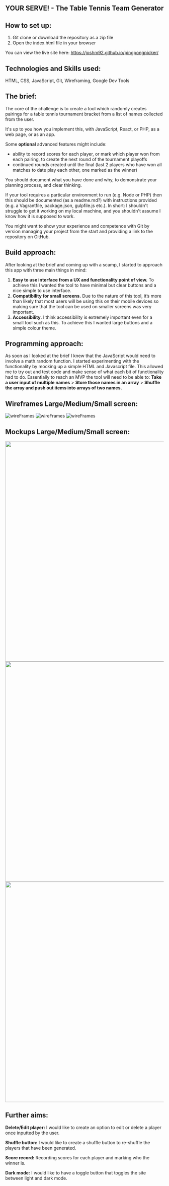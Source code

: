 ## YOUR SERVE! - The Table Tennis Team Generator

## How to set up:

1. Git clone or download the repository as a zip file 
2. Open the index.html file in your browser

You can view the live site here: https://joshm92.github.io/pingpongpicker/

## Technologies and Skills used:
HTML, CSS, JavaScript, Git, Wireframing, Google Dev Tools

## The brief: 
The core of the challenge is to create a tool which randomly creates pairings for a table tennis tournament bracket from a list of names collected from the user.

It's up to you how you implement this, with JavaScript, React, or PHP, as a web page, or as an app.

Some **optional** advanced features might include:
* ability to record scores for each player, or mark which player won from each pairing, to create the next round of the tournament playoffs
* continued rounds created until the final (last 2 players who have won all matches to date play each other, one marked as the winner)

You should document what you have done and why, to demonstrate your planning process, and clear thinking.

If your tool requires a particular environment to run (e.g. Node or PHP) then this should be documented (as a readme.md?) with instructions provided (e.g. a Vagrantfile, package.json, gulpfile.js etc.). In short: I shouldn't struggle to get it working on my local machine, and you shouldn't assume I know how it is supposed to work.

You might want to show your experience and competence with Git by version managing your project from the start and providing a link to the repository on GitHub.

## Build approach:
After looking at the brief and coming up with a scamp, I started to approach this app with three main things in mind: 

1. **Easy to use interface from a UX and functionality point of view.** To achieve this I wanted the tool to have minimal but clear buttons and a nice simple to use interface.
2. **Compatibility for small screens.** Due to the nature of this tool, it’s more than likely that most users will be using this on their mobile devices so making sure that the tool can be used on smaller screens was very important.
3. **Accessibility.** I think accessibility is extremely important even for a small tool such as this. To achieve this I wanted large buttons and a simple colour theme.

## Programming approach:
As soon as I looked at the brief I knew that the JavaScript would need to involve a math.random function. I started experimenting with the functionality by mocking up a simple HTML and Javascript file. This allowed me to try out and test code and make sense of what each bit of functionality had to do. Essentially to reach an MVP the tool will need to be able to: **Take a user input of multiple names** > **Store those names in an array** > **Shuffle the array and push out items into arrays of two names.**

## Wireframes Large/Medium/Small screen:
![wireFrames](/designs/wireframe_large.png)
![wireFrames](/designs/wireframe_medium.png)
![wireFrames](/designs/wireframe_small.png)

## Mockups Large/Medium/Small screen:
<img src="./mockups/mockup_large.png" width="700">

<img src="./mockups/mockup_medium.png" width="700">

<img src="./mockups/mockup_small.png" width="700">

## Further aims:
**Delete/Edit player:** I would like to create an option to edit or delete a player once inputted by the user.

**Shuffle button:** I would like to create a shuffle button to re-shuffle the players that have been generated.

**Score record:** Recording scores for each player and marking who the winner is.

**Dark mode:** I would like to have a toggle button that toggles the site between light and dark mode.
